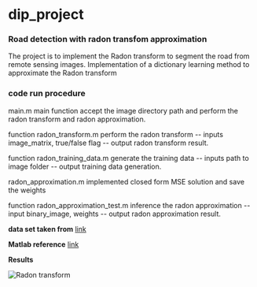 # dip_project
### Road detection with radon transfom approximation
The project is to implement the Radon transform to segment the road from remote sensing images.
Implementation of a dictionary learning method to approximate the Radon transform 

### code run procedure 

main.m  main function accept the image directory path and perform the radon transform and radon approximation.

function radon_transform.m  perform the radon transform -- inputs image_matrix, true/false flag -- output radon transform result.

function radon_training_data.m  generate the training data -- inputs path to image folder -- output training data generation.

radon_approximation.m implemented closed form MSE solution and save the weights

function radon_approximation_test.m inference the radon approximation --input binary_image, weights -- output radon approximation result.



**data set taken from** [link](http://weegee.vision.ucmerced.edu/datasets/landuse.html)

**Matlab reference** [link](https://in.mathworks.com/help/images/detect-lines-using-the-radon-transform.html)


**Results**


![Radon transform](https://github.com/savera2020/dip_project/tree/master/result/3.jpg)
